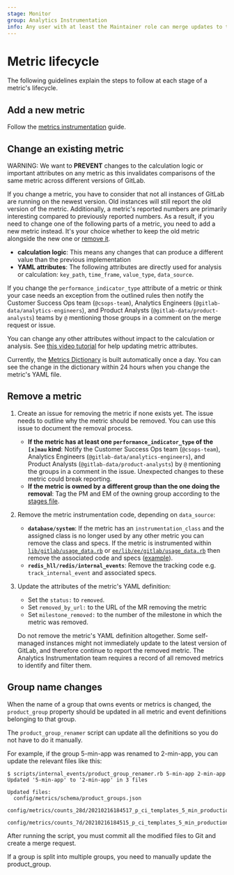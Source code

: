 ```yaml
---
stage: Monitor
group: Analytics Instrumentation
info: Any user with at least the Maintainer role can merge updates to this content. For details, see https://docs.gitlab.com/ee/development/development_processes.html#development-guidelines-review.
---
```


# Metric lifecycle

The following guidelines explain the steps to follow at each stage of a metric's lifecycle.

## Add a new metric

Follow the [metrics instrumentation](metrics_instrumentation.md) guide.

## Change an existing metric

WARNING:
We want to **PREVENT** changes to the calculation logic or important attributes on any metric as this invalidates comparisons of the same metric across different versions of GitLab.

If you change a metric, you have to consider that not all instances of GitLab are running on the newest version. Old instances will still report the old version of the metric.
Additionally, a metric's reported numbers are primarily interesting compared to previously reported numbers.
As a result, if you need to change one of the following parts of a metric, you need to add a new metric instead. It's your choice whether to keep the old metric alongside the new one or [remove it](#remove-a-metric).

- **calculation logic**: This means any changes that can produce a different value than the previous implementation
- **YAML attributes**: The following attributes are directly used for analysis or calculation: `key_path`, `time_frame`, `value_type`, `data_source`.

If you change the `performance_indicator_type` attribute of a metric or think your case needs an exception from the outlined rules then notify the Customer Success Ops team (`@csops-team`), Analytics Engineers (`@gitlab-data/analytics-engineers`), and Product Analysts (`@gitlab-data/product-analysts`) teams by `@` mentioning those groups in a comment on the merge request or issue.

You can change any other attributes without impact to the calculation or analysis. See [this video tutorial](https://youtu.be/bYf3c01KCls) for help updating metric attributes.

Currently, the [Metrics Dictionary](https://metrics.gitlab.com/) is built automatically once a day. You can see the change in the dictionary within 24 hours when you change the metric's YAML file.

## Remove a metric

1. Create an issue for removing the metric if none exists yet. The issue needs to outline why the metric should be removed. You can use this issue to document the removal process.

   - **If the metric has at least one `performance_indicator_type` of the `[x]mau` kind**:
     Notify the Customer Success Ops team (`@csops-team`), Analytics Engineers (`@gitlab-data/analytics-engineers`), and Product Analysts (`@gitlab-data/product-analysts`) by `@` mentioning the groups in a comment in the issue. Unexpected changes to these metric could break reporting.
   - **If the metric is owned by a different group than the one doing the removal**:
     Tag the PM and EM of the owning group according to the [stages file](https://gitlab.com/gitlab-com/www-gitlab-com/blob/master/data/stages.yml).

1. Remove the metric instrumentation code, depending on `data_source`:

   - **`database/system`**: If the metric has an `instrumentation_class` and the assigned class is no longer used by any other metric you can remove the class and specs.
     If the metric is instrumented within [`lib/gitlab/usage_data.rb`](https://gitlab.com/gitlab-org/gitlab/-/blob/master/lib/gitlab/usage_data.rb)
     or [`ee/lib/ee/gitlab/usage_data.rb`](https://gitlab.com/gitlab-org/gitlab/-/blob/master/ee/lib/ee/gitlab/usage_data.rb) then remove the associated code and specs
     ([example](https://gitlab.com/gitlab-org/gitlab/-/merge_requests/60149/diffs#6335dc533bd21df26db9de90a02dd66278c2390d_167_167)).
   - **`redis_hll/redis/internal_events`**: Remove the tracking code e.g. `track_internal_event` and associated specs.

1. Update the attributes of the metric's YAML definition:

   - Set the `status:` to `removed`.
   - Set `removed_by_url:` to the URL of the MR removing the metric
   - Set `milestone_removed:` to the number of the
     milestone in which the metric was removed.

   Do not remove the metric's YAML definition altogether. Some self-managed instances might not immediately update to the latest version of GitLab, and
   therefore continue to report the removed metric. The Analytics Instrumentation team requires a record of all removed metrics to identify and filter them.

## Group name changes

When the name of a group that owns events or metrics is changed, the `product_group` property should be updated in all metric and event definitions belonging to that group.

The `product_group_renamer` script can update all the definitions so you do not have to do it manually.

For example, if the group 5-min-app was renamed to 2-min-app, you can update the relevant files like this:

```shell
$ scripts/internal_events/product_group_renamer.rb 5-min-app 2-min-app
Updated '5-min-app' to '2-min-app' in 3 files

Updated files:
  config/metrics/schema/product_groups.json
  config/metrics/counts_28d/20210216184517_p_ci_templates_5_min_production_app_monthly.yml
  config/metrics/counts_7d/20210216184515_p_ci_templates_5_min_production_app_weekly.yml
```

After running the script, you must commit all the modified files to Git and create a merge request.

If a group is split into multiple groups, you need to manually update the product_group.
